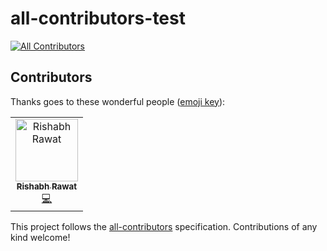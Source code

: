 # all-contributors-test
[![All Contributors](https://img.shields.io/badge/all_contributors-1-orange.svg?style=flat-square)](#contributors)
## Contributors

Thanks goes to these wonderful people ([emoji key](https://allcontributors.org/docs/en/emoji-key)):

<!-- ALL-CONTRIBUTORS-LIST:START - Do not remove or modify this section -->
<!-- prettier-ignore -->
<table><tr><td align="center"><a href="http://rishabh570.me"><img src="https://avatars0.githubusercontent.com/u/25483260?v=4" width="100px;" alt="Rishabh Rawat"/><br /><sub><b>Rishabh Rawat</b></sub></a><br /><a href="https://github.com/Rishabh570/all-contributors-test/commits?author=rishabh570" title="Code">💻</a></td></tr></table>

<!-- ALL-CONTRIBUTORS-LIST:END -->

This project follows the [all-contributors](https://github.com/all-contributors/all-contributors) specification. Contributions of any kind welcome!
